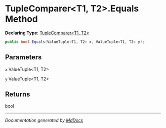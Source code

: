 ﻿# TupleComparer\<T1, T2\>.Equals Method

**Declaring Type:** [TupleComparer\<T1, T2\>](../index.md)

```csharp
public bool Equals(ValueTuple<T1, T2> x, ValueTuple<T1, T2> y);
```

## Parameters

`x`  ValueTuple\<T1, T2\>

`y`  ValueTuple\<T1, T2\>

## Returns

bool

___

*Documentation generated by [MdDocs](https://github.com/ap0llo/mddocs)*

